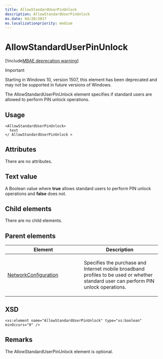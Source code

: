 ```yaml
---
title: AllowStandardUserPinUnlock
description: AllowStandardUserPinUnlock
ms.date: 04/20/2017
ms.localizationpriority: medium
---
```


# AllowStandardUserPinUnlock

[!include[MBAE deprecation warning](../includes/mbae-deprecation-warning.md)]

> [!IMPORTANT]
> Starting in Windows 10, version 1507, this element has been deprecated and may not be supported in future versions of Windows.

The AllowStandardUserPinUnlock element specifies if standard users are allowed to perform PIN unlock operations.

## <span id="Usage"></span><span id="usage"></span><span id="USAGE"></span>Usage


```syntax
<AllowStandardUserPinUnlock>
  text
</ AllowStandardUserPinUnlock >
```

## <span id="Attributes"></span><span id="attributes"></span><span id="ATTRIBUTES"></span>Attributes


There are no attributes.

## <span id="Text_value"></span><span id="text_value"></span><span id="TEXT_VALUE"></span>Text value


A Boolean value where **true** allows standard users to perform PIN unlock operations and **false** does not.

## <span id="Child_elements"></span><span id="child_elements"></span><span id="CHILD_ELEMENTS"></span>Child elements


There are no child elements.

## <span id="Parent_elements"></span><span id="parent_elements"></span><span id="PARENT_ELEMENTS"></span>Parent elements


<table>
<colgroup>
<col width="50%" />
<col width="50%" />
</colgroup>
<thead>
<tr class="header">
<th>Element</th>
<th>Description</th>
</tr>
</thead>
<tbody>
<tr class="odd">
<td><p><a href="networkconfiguration.md" data-raw-source="[NetworkConfiguration](networkconfiguration.md)">NetworkConfiguration</a></p></td>
<td><p>Specifies the purchase and Internet mobile broadband profiles to be used or whether standard user can perform PIN unlock operations.</p></td>
</tr>
</tbody>
</table>

 

## <span id="XSD"></span><span id="xsd"></span>XSD


``` syntax
<xs:element name="AllowStandardUserPinUnlock" type="xs:boolean" minOccurs="0" />
```

## <span id="Remarks"></span><span id="remarks"></span><span id="REMARKS"></span>Remarks


The AllowStandardUserPinUnlock element is optional.

 

 





